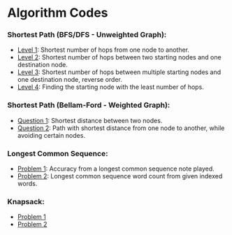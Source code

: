 # Algorithm Codes

### Shortest Path (BFS/DFS - Unweighted Graph):
- [Level 1](https://github.com/ExGranite/algorithm-codes/blob/main/Unweighted%20Graph/Level1.java): Shortest number of hops from one node to another.
- [Level 2](https://github.com/ExGranite/algorithm-codes/blob/main/Unweighted%20Graph/Level2.java): Shortest number of hops between two starting nodes and one destination node.
- [Level 3](https://github.com/ExGranite/algorithm-codes/blob/main/Unweighted%20Graph/Level3.java): Shortest number of hops between multiple starting nodes and one destination node, reverse order.
- [Level 4](https://github.com/ExGranite/algorithm-codes/blob/main/Unweighted%20Graph/Level4.java): Finding the starting node with the least number of hops.

### Shortest Path (Bellam-Ford - Weighted Graph):
- [Question 1](https://github.com/ExGranite/algorithm-codes/blob/main/Weighted%20Graph/Q1.java): Shortest distance between two nodes.
- [Question 2](https://github.com/ExGranite/algorithm-codes/blob/main/Weighted%20Graph/Q2.java): Path with shortest distance from one node to another, while avoiding certain nodes.

### Longest Common Sequence:
- [Problem 1](https://github.com/ExGranite/algorithm-codes/blob/main/LCS/Problem1.java): Accuracy from a longest common sequence note played.
- [Problem 2](https://github.com/ExGranite/algorithm-codes/blob/main/LCS/Problem2.java): Longest common sequence word count from given indexed words.

### Knapsack:
- [Problem 1](https://github.com/ExGranite/algorithm-codes/blob/main/Knapsack/Problem1.java)
- [Problem 2](https://github.com/ExGranite/algorithm-codes/blob/main/Knapsack/Problem2.java)
